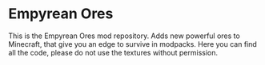# Empyrean Ores
This is the Empyrean Ores mod repository.
Adds new powerful ores to Minecraft, that give you an edge to survive in modpacks.
Here you can find all the code, please do not use the textures without permission.
